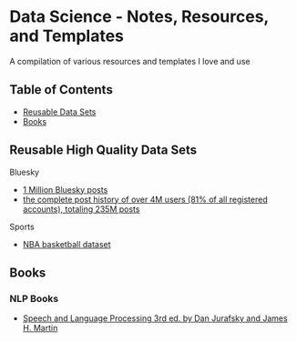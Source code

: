 # Data Science - Notes, Resources, and Templates

A compilation of various resources and templates I love and use

## Table of Contents
* [Reusable Data Sets](#reusable-data-sets)
* [Books](#books)

## Reusable High Quality Data Sets

Bluesky
* [1 Million Bluesky posts](https://huggingface.co/datasets/noteuclaise/bluesky_1M_metaposts)
* [the complete post history of over 4M users (81% of all registered accounts), totaling 235M posts](https://zenodo.org/records/11082879)

Sports
* [NBA basketball dataset](https://www.kaggle.com/datasets/wyattowalsh/basketball?resource=download)

## Books

### NLP Books
* [Speech and Language Processing 3rd ed. by Dan Jurafsky and James H. Martin](https://web.stanford.edu/~jurafsky/slp3/)

